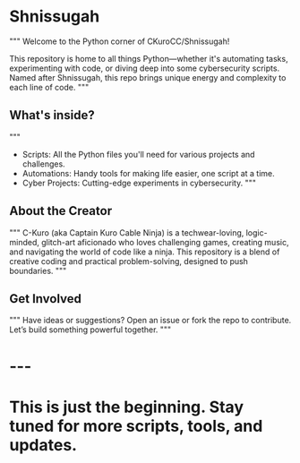 # Shnissugah

"""
Welcome to the Python corner of CKuroCC/Shnissugah!

This repository is home to all things Python—whether it's automating tasks, experimenting with code, 
or diving deep into some cybersecurity scripts. Named after Shnissugah, this repo brings unique 
energy and complexity to each line of code.
"""

## What's inside?
"""
- Scripts: All the Python files you'll need for various projects and challenges.
- Automations: Handy tools for making life easier, one script at a time.
- Cyber Projects: Cutting-edge experiments in cybersecurity.
"""

## About the Creator
"""
C-Kuro (aka Captain Kuro Cable Ninja) is a techwear-loving, logic-minded, glitch-art aficionado 
who loves challenging games, creating music, and navigating the world of code like a ninja. 
This repository is a blend of creative coding and practical problem-solving, designed to push boundaries.
"""

## Get Involved
"""
Have ideas or suggestions? Open an issue or fork the repo to contribute. Let’s build something powerful together.
"""

# ---
# This is just the beginning. Stay tuned for more scripts, tools, and updates.
